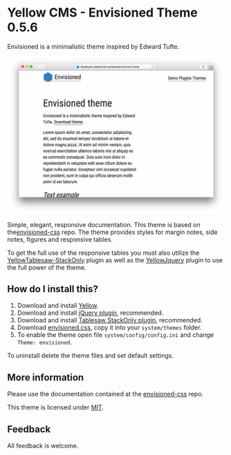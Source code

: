 Yellow CMS - Envisioned Theme 0.5.6
===================================
Envisioned is a minimalistic theme inspired by Edward Tufte.

![Screenshot](envisioned-theme.jpg?raw=true)

Simple, elegant, responsive documentation. This theme is based on the[envisioned-css](https://github.com/nogginfuel/envisioned-css) repo. The theme provides styles for margin notes, side notes, figures and responsive tables. 

To get the full use of the responsive tables you must also utilize the [YellowTablesaw-StackOnly](https://github.com/nogginfuel/YellowTablesaw-StackOnly) plugin as well as the [YellowJquery](https://github.com/nogginfuel/YellowJquery) plugin to use the full power of the theme.

How do I install this?
----------------------
1. Download and install [Yellow](https://github.com/datenstrom/yellow/).
2. Download and install [jQuery plugin](https://github.com/nogginfuel/yellow-plugin-jquery), recommended.
3. Download and install [Tablesaw StackOnly plugin](https://github.com/nogginfuel/yellow-plugin-tablesaw-stackonly), recommended.  
4. Download [envisioned.css](envisioned.css?raw=true), copy it into your `system/themes` folder.
5. To enable the theme open file `system/config/config.ini` and change `Theme: envisioned`.  

To uninstall delete the theme files and set default settings.

More information
----------------
Please use the documentation contained at the [envisioned-css](https://github.com/nogginfuel/envisioned-css) repo.

This theme is licensed under [MIT](http://opensource.org/licenses/MIT).

Feedback
---------------
All feedback is welcome.